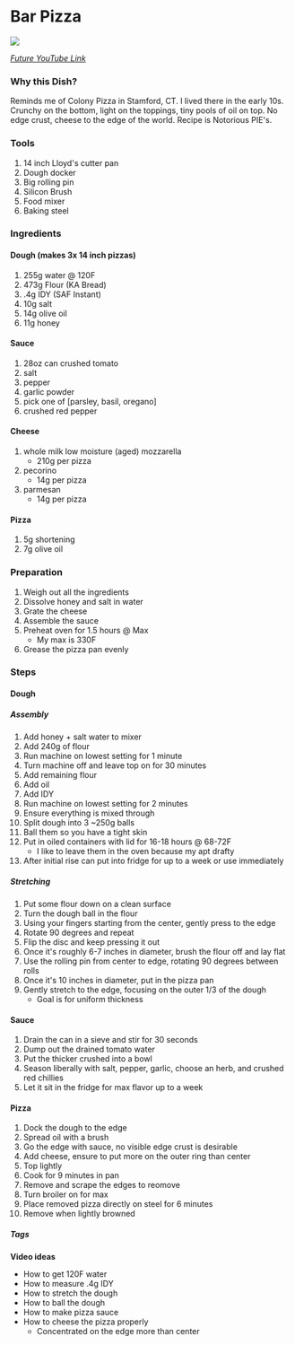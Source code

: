 # Bar Pizza
<img src="../images/bar-pizza.png" max-width="100%" max-height="100vh" height="auto" />


[*Future YouTube Link*]()

### Why this Dish?
Reminds me of Colony Pizza in Stamford, CT. I lived there in the early 10s. Crunchy on the bottom, light on the toppings, tiny pools of oil on top. No edge crust, cheese to the edge of the world. Recipe is Notorious PIE's.

### Tools
1. 14 inch Lloyd's cutter pan
1. Dough docker
1. Big rolling pin
1. Silicon Brush
1. Food mixer
1. Baking steel

### Ingredients
#### Dough (makes 3x 14 inch pizzas)
1. 255g water @ 120F
1. 473g Flour (KA Bread)
1. .4g IDY (SAF Instant)
1. 10g salt
1. 14g olive oil
1. 11g honey

#### Sauce
1. 28oz can crushed tomato
1. salt
1. pepper
1. garlic powder
1. pick one of [parsley, basil, oregano]
1. crushed red pepper

#### Cheese
1. whole milk low moisture (aged) mozzarella
    * 210g per pizza
1. pecorino
    * 14g per pizza
1. parmesan
    * 14g per pizza

#### Pizza
1. 5g shortening
1. 7g olive oil

### Preparation
1. Weigh out all the ingredients
1. Dissolve honey and salt in water
1. Grate the cheese
1. Assemble the sauce
1. Preheat oven for 1.5 hours @ Max
    * My max is 330F
1. Grease the pizza pan evenly

### Steps
#### Dough
##### Assembly
1. Add honey + salt water to mixer
1. Add 240g of flour
1. Run machine on lowest setting for 1 minute
1. Turn machine off and leave top on for 30 minutes
1. Add remaining flour
1. Add oil
1. Add IDY
1. Run machine on lowest setting for 2 minutes
1. Ensure everything is mixed through
1. Split dough into 3 ~250g balls
1. Ball them so you have a tight skin
1. Put in oiled containers with lid for 16-18 hours @ 68-72F
    * I like to leave them in the oven because my apt drafty
1. After initial rise can put into fridge for up to a week or use immediately

##### Stretching
1. Put some flour down on a clean surface
1. Turn the dough ball in the flour
1. Using your fingers starting from the center, gently press to the edge
1. Rotate 90 degrees and repeat
1. Flip the disc and keep pressing it out
1. Once it's roughly 6-7 inches in diameter, brush the flour off and lay flat
1. Use the rolling pin from center to edge, rotating 90 degrees between rolls
1. Once it's 10 inches in diameter, put in the pizza pan
1. Gently stretch to the edge, focusing on the outer 1/3 of the dough
    * Goal is for uniform thickness

#### Sauce
1. Drain the can in a sieve and stir for 30 seconds
1. Dump out the drained tomato water
1. Put the thicker crushed into a bowl
1. Season liberally with salt, pepper, garlic, choose an herb, and crushed red chillies
1. Let it sit in the fridge for max flavor up to a week

#### Pizza
1. Dock the dough to the edge
1. Spread oil with a brush
1. Go the edge with sauce, no visible edge crust is desirable
1. Add cheese, ensure to put more on the outer ring than center
1. Top lightly
1. Cook for 9 minutes in pan
1. Remove and scrape the edges to reomove
1. Turn broiler on for max
1. Place removed pizza directly on steel for 6 minutes
1. Remove when lightly browned

##### Tags
**Video ideas**
* How to get 120F water
* How to measure .4g IDY
* How to stretch the dough
* How to ball the dough
* How to make pizza sauce
* How to cheese the pizza properly 
    * Concentrated on the edge more than center